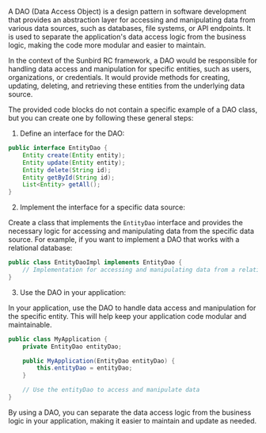 A DAO (Data Access Object) is a design pattern in software development that provides an abstraction layer for accessing and manipulating data from various data sources, such as databases, file systems, or API endpoints. It is used to separate the application's data access logic from the business logic, making the code more modular and easier to maintain.

In the context of the Sunbird RC framework, a DAO would be responsible for handling data access and manipulation for specific entities, such as users, organizations, or credentials. It would provide methods for creating, updating, deleting, and retrieving these entities from the underlying data source.

The provided code blocks do not contain a specific example of a DAO class, but you can create one by following these general steps:

1. Define an interface for the DAO:

```java
public interface EntityDao {
    Entity create(Entity entity);
    Entity update(Entity entity);
    Entity delete(String id);
    Entity getById(String id);
    List<Entity> getAll();
}
```

2. Implement the interface for a specific data source:

Create a class that implements the `EntityDao` interface and provides the necessary logic for accessing and manipulating data from the specific data source. For example, if you want to implement a DAO that works with a relational database:

```java
public class EntityDaoImpl implements EntityDao {
    // Implementation for accessing and manipulating data from a relational database
}
```

3. Use the DAO in your application:

In your application, use the DAO to handle data access and manipulation for the specific entity. This will help keep your application code modular and maintainable.

```java
public class MyApplication {
    private EntityDao entityDao;

    public MyApplication(EntityDao entityDao) {
        this.entityDao = entityDao;
    }

    // Use the entityDao to access and manipulate data
}
```

By using a DAO, you can separate the data access logic from the business logic in your application, making it easier to maintain and update as needed.